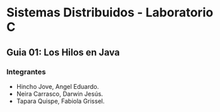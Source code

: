 # Sistemas Distribuidos - Laboratorio C
## Guia 01: Los Hilos en Java
### Integrantes
- Hincho Jove, Angel Eduardo.
- Neira Carrasco, Darwin Jesús.
- Tapara Quispe, Fabiola Grissel.
